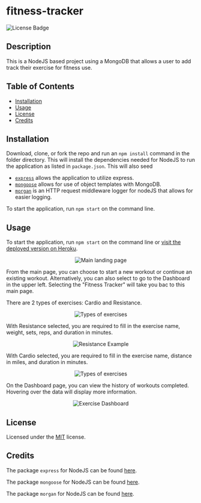 # fitness-tracker
![License Badge](https://img.shields.io/badge/License-MIT-yellow.svg)

## Description

This is a NodeJS based project using a MongoDB that allows a user to add track their exercise for fitness use.


## Table of Contents
* [Installation](#installation)
* [Usage](#usage)
* [License](#license)
* [Credits](#credits)


## Installation

Download, clone, or fork the repo and run an `npm install` command in the folder directory. This will install the dependencies needed for NodeJS to run the application as listed in `package.json`. This will also seed 

 * [`express`](https://www.npmjs.com/package/express) allows the application to utilize express.
 * [`mongoose`](https://www.npmjs.com/package/mongoose) allows for use of object templates with MongoDB.
 * [`morgan`](https://www.npmjs.com/package/morgan) is an HTTP request middleware logger for nodeJS that allows for easier logging.

To start the application, run `npm start` on the command line.



## Usage

To start the application, run `npm start` on the command line or [visit the deployed version on Heroku](https://fitness-tracker-by-jack.herokuapp.com/).

<p align="center">
    <img alt="Main landing page" src="">
</p>
From the main page, you can choose to start a new workout or continue an existing workout. Alternatively, you can also select to go to the Dashboard in the upper left. Selecting the "Fitness Tracker" will take you bac to this main page.


There are 2 types of exercises: Cardio and Resistance.
<p align="center">
    <img alt="Types of exercises" src="">
</p>

With Resistance selected, you are required to fill in the exercise name, weight, sets, reps, and duration in minutes.
<p align="center">
    <img alt="Resistance Example" src="">
</p>

With Cardio selected, you are required to fill in the exercise name, distance in miles, and duration in minutes.
<p align="center">
    <img alt="Types of exercises" src="">
</p>

On the Dashboard page, you can view the history of workouts completed. Hovering over the data will display more information.
<p align="center">
    <img alt="Exercise Dashboard" src="">
</p>


## License

Licensed under the [MIT](LICENSE.txt) license.


## Credits

The package `express` for NodeJS can be found [here](https://www.npmjs.com/package/express).

The package `mongoose` for NodeJS can be found [here](https://www.npmjs.com/package/mongoose).

The package `morgan` for NodeJS can be found [here](https://www.npmjs.com/package/morgan).
